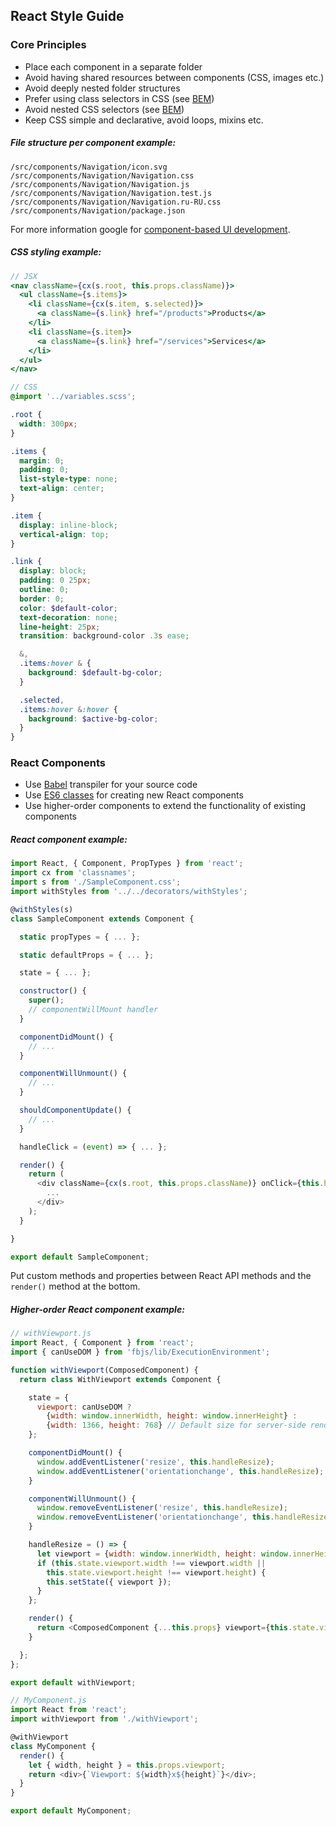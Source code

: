## React Style Guide

### Core Principles

- Place each component in a separate folder
- Avoid having shared resources between components (CSS, images etc.)
- Avoid deeply nested folder structures
- Prefer using class selectors in CSS (see [BEM](https://bem.info/))
- Avoid nested CSS selectors (see [BEM](https://bem.info/))
- Keep CSS simple and declarative, avoid loops, mixins etc.

##### File structure per component example:

```
/src/components/Navigation/icon.svg
/src/components/Navigation/Navigation.css
/src/components/Navigation/Navigation.js
/src/components/Navigation/Navigation.test.js
/src/components/Navigation/Navigation.ru-RU.css
/src/components/Navigation/package.json
```

For more information google for [component-based UI development](https://google.com/search?q=component-based+ui+development).

##### CSS styling example:

```jsx
// JSX
<nav className={cx(s.root, this.props.className)}>
  <ul className={s.items}>
    <li className={cx(s.item, s.selected)}>
      <a className={s.link} href="/products">Products</a>
    </li>
    <li className={s.item}>
      <a className={s.link} href="/services">Services</a>
    </li>
  </ul>
</nav>
```

```scss
// CSS
@import '../variables.scss';

.root {
  width: 300px;
}

.items {
  margin: 0;
  padding: 0;
  list-style-type: none;
  text-align: center;
}

.item {
  display: inline-block;
  vertical-align: top;
}

.link {
  display: block;
  padding: 0 25px;
  outline: 0;
  border: 0;
  color: $default-color;
  text-decoration: none;
  line-height: 25px;
  transition: background-color .3s ease;

  &,
  .items:hover & {
    background: $default-bg-color;
  }

  .selected,
  .items:hover &:hover {
    background: $active-bg-color;
  }
}
```

### React Components

- Use [Babel](https://babeljs.io/docs/learn-es6/) transpiler for your source code
- Use [ES6 classes](https://facebook.github.io/react/blog/2015/01/27/react-v0.13.0-beta-1.html#es6-classes) for creating new React components
- Use higher-order components to extend the functionality of existing components

##### React component example:

```js
import React, { Component, PropTypes } from 'react';
import cx from 'classnames';
import s from './SampleComponent.css';
import withStyles from '../../decorators/withStyles';

@withStyles(s)
class SampleComponent extends Component {

  static propTypes = { ... };

  static defaultProps = { ... };

  state = { ... };

  constructor() {
    super();
    // componentWillMount handler
  }

  componentDidMount() {
    // ...
  }

  componentWillUnmount() {
    // ...
  }

  shouldComponentUpdate() {
    // ...
  }

  handleClick = (event) => { ... };

  render() {
    return (
      <div className={cx(s.root, this.props.className)} onClick={this.handleClick}>
        ...
      </div>
    );
  }

}

export default SampleComponent;
```

Put custom methods and properties between React API methods and the `render()` method at the bottom.

##### Higher-order React component example:

```js
// withViewport.js
import React, { Component } from 'react';
import { canUseDOM } from 'fbjs/lib/ExecutionEnvironment';

function withViewport(ComposedComponent) {
  return class WithViewport extends Component {

    state = {
      viewport: canUseDOM ?
        {width: window.innerWidth, height: window.innerHeight} :
        {width: 1366, height: 768} // Default size for server-side rendering
    };

    componentDidMount() {
      window.addEventListener('resize', this.handleResize);
      window.addEventListener('orientationchange', this.handleResize);
    }

    componentWillUnmount() {
      window.removeEventListener('resize', this.handleResize);
      window.removeEventListener('orientationchange', this.handleResize);
    }

    handleResize = () => {
      let viewport = {width: window.innerWidth, height: window.innerHeight};
      if (this.state.viewport.width !== viewport.width ||
        this.state.viewport.height !== viewport.height) {
        this.setState({ viewport });
      }
    };

    render() {
      return <ComposedComponent {...this.props} viewport={this.state.viewport}/>;
    }

  };
};

export default withViewport;
```

```js
// MyComponent.js
import React from 'react';
import withViewport from './withViewport';

@withViewport
class MyComponent {
  render() {
    let { width, height } = this.props.viewport;
    return <div>{`Viewport: ${width}x${height}`}</div>;
  }
}

export default MyComponent;
```
